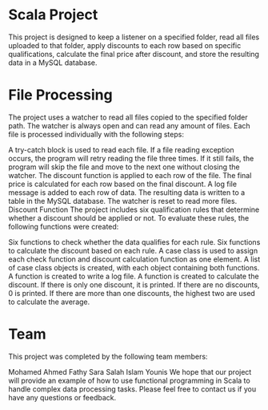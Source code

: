 # Scala Project 

This project is designed to keep a listener on a specified folder, read all files uploaded to that folder, apply discounts to each row based on specific qualifications, calculate the final price after discount, and store the resulting data in a MySQL database.

# File Processing 

The project uses a watcher to read all files copied to the specified folder path. The watcher is always open and can read any amount of files. Each file is processed individually with the following steps:

A try-catch block is used to read each file. If a file reading exception occurs, the program will retry reading the file three times. If it still fails, the program will skip the file and move to the next one without closing the watcher.
The discount function is applied to each row of the file.
The final price is calculated for each row based on the final discount.
A log file message is added to each row of data.
The resulting data is written to a table in the MySQL database.
The watcher is reset to read more files.
Discount Function
The project includes six qualification rules that determine whether a discount should be applied or not. To evaluate these rules, the following functions were created:

Six functions to check whether the data qualifies for each rule.
Six functions to calculate the discount based on each rule.
A case class is used to assign each check function and discount calculation function as one element.
A list of case class objects is created, with each object containing both functions.
A function is created to write a log file.
A function is created to calculate the discount. If there is only one discount, it is printed. If there are no discounts, 0 is printed. If there are more than one discounts, the highest two are used to calculate the average.
# Team

This project was completed by the following team members:

Mohamed Ahmed Fathy
Sara Salah
Islam Younis
We hope that our project will provide an example of how to use functional programming in Scala to handle complex data processing tasks. Please feel free to contact us if you have any questions or feedback.
